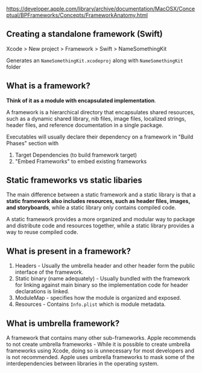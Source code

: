 https://developer.apple.com/library/archive/documentation/MacOSX/Conceptual/BPFrameworks/Concepts/FrameworkAnatomy.html

## Creating a standalone framework (Swift)

Xcode > New project > Framework > Swift > NameSomethingKit

Generates an `NameSomethingKit.xcodeproj` along with `NameSomethingKit` folder

## What is a framework?

**Think of it as a module with encapsulated implementation**.

A framework is a hierarchical directory that encapsulates shared resources, such as a dynamic shared library, nib files, image files, localized strings, header files, and reference documentation in a single package.

Executables will usually declare their dependency on a framework in "Build Phases" section with

1. Target Dependencies (to build framework target)
2. "Embed Frameworks" to embed existing frameworks

## Static frameworks vs static libaries

The main difference between a static framework and a static library is that a **static framework also includes resources, such as header files, images, and storyboards**, while a static library only contains compiled code.

A static framework provides a more organized and modular way to package and distribute code and resources together, while a static library provides a way to reuse compiled code.

## What is present in a framework?

1. Headers - Usually the umbrella header and other header form the public interface of the framework.
2. Static binary (name adequately) - Usually bundled with the framework for linking against main binary so the implementation code for header declarations is linked.
3. ModuleMap - specifies how the module is organized and exposed.
4. Resources - Contains `Info.plist` which is module metadata.

## What is umbrella framework?

A framework that contains many other sub-frameworks.
Apple recommends to not create umbrella frameworks - While it is possible to create umbrella frameworks using Xcode, doing so is unnecessary for most developers and is not recommended. Apple uses umbrella frameworks to mask some of the interdependencies between libraries in the operating system.
